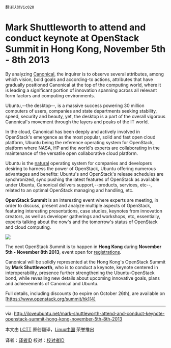 
    翻译认领Vic020

Mark Shuttleworth to attend and conduct keynote at OpenStack Summit in Hong Kong, November 5th - 8th 2013
================================================================================
By analyzing [Canonical][1], the inquirer is to observe several attributes, among which vision, bold goals and according-to actions, attributes that have gradually positioned Canonical at the top of the computing world, where it is leading a significant portion of innovation spanning across all relevant form factors and computing environments.

Ubuntu,--the desktop--, is a massive success powering 30 million computers of users, companies and state departments seeking stability, speed, security and beauty, yet, the desktop is a part of the overall vigorous Canonical's movement through the layers and peaks of the IT world.

In the cloud, Canonical has been deeply and actively involved in OpenStack's emergence as the most popular, solid and fast open cloud platform, Ubuntu being the reference operating system for OpenStack, platform where NASA, HP and the world's experts are collaborating in the maintenance of the versatile open collaborative cloud platform.

Ubuntu is the [natural][2] operating system for companies and developers desiring to harness the power of OpenStack, Ubuntu offering numerous advantages and benefits: Ubuntu's and OpenStack's release schedules are synchronized, sync pushing the latest features of OpenStack as available under Ubuntu, Canonical delivers support,--products, services, etc--, related to an optimal OpenStack managing and handling, etc.

**OpenStack Summit** is an interesting event where experts are meeting, in order to discuss, present and analyze multiple aspects of OpenStack, featuring interesting presentations, case studies, keynotes from innovation creators, as well as developer gatherings and workshops, etc, essentially, experts talking about the now's and the tomorrow's status of OpenStack and cloud computing.

![](http://iloveubuntu.net/pictures_me/openstack%20summit%20hong%20kong%202013.png)

The next OpenStack Summit is to happen in **Hong Kong** during **November 5th - November 8th 2013**, event open for [registrations][3].

Canonical will be solidly represented at the Hong Kong's OpenStack Summit by **Mark Shuttleworth**, who is to conduct a keynote, keynote centered in interoperability, presence further strengthening the Ubuntu-OpenStack bond, while revealing new details about upcoming innovative goals, plans and achievements of Canonical and Ubuntu.

Full details, including discounts (to expire on October 26th), are available on [https://www.openstack.org/summit/hk][4]

--------------------------------------------------------------------------------

via: http://iloveubuntu.net/mark-shuttleworth-attend-and-conduct-keynote-openstack-summit-hong-kong-november-5th-8th-2013

本文由 [LCTT](https://github.com/LCTT/TranslateProject) 原创翻译，[Linux中国](http://linux.cn/) 荣誉推出

译者：[译者ID](https://github.com/译者ID) 校对：[校对者ID](https://github.com/校对者ID)

[1]:http://www.canonical.com/
[2]:http://www.ubuntu.com/cloud/tools/openstack
[3]:https://www.eventbrite.com/event/6786581849/o21
[4]:https://www.openstack.org/summit/hk